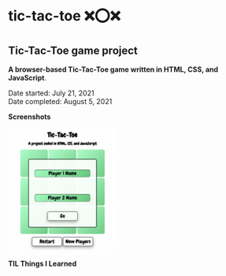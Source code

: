 # tic-tac-toe ❌⭕️❌

## Tic-Tac-Toe game project

**A browser-based Tic-Tac-Toe game written in HTML, CSS, and JavaScript**.

Date started: July 21, 2021  
Date completed: August 5, 2021

**Screenshots**

<img src="/screenshots/Screen%20Shot%202021-08-05%20at%2010.43.47.png" height="250px">

**TIL Things I Learned**
